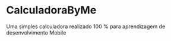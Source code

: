 # CalculadoraByMe
Uma simples calculadora realizado 100 % para aprendizagem de desenvolvimento Mobile
